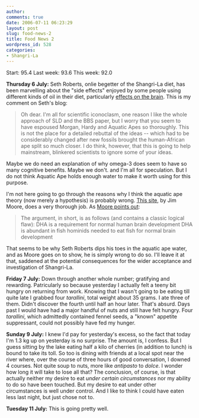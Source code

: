 ```yaml
---
author:
comments: true
date: 2006-07-11 06:23:29
layout: post
slug: food-news-2
title: Food News 2
wordpress_id: 528
categories:
- Shangri-La
---
```


Start: 95.4 Last week: 93.6 This week: 92.0

**Thursday 6 July:** Seth Roberts, onlie begetter of the Shangri-La diet, has been marvelling about the "side effects" enjoyed by some people using different kinds of oil in their diet, particularly [effects on the brain](http://www.blog.sethroberts.net/2006/07/05/brain-food/). This is my comment on Seth's blog:

<!-- more -->

> Oh dear. I'm all for scientific iconoclasm, one reason I like the whole approach of SLD and the BBS paper, but I worry that you seem to have espoused Morgan, Hardy and Aquatic Apes so thoroughly. This is not the place for a detailed rebuttal of the ideas -- which had to be considerably changed after new fossils brought the human-African ape split so much closer. I do think, however, that this is going to help mainstream, blinkered scientists to ignore some of your ideas.

Maybe we do need an explanation of why omega-3 does seem to have so many cognitive benefits. Maybe we don't. and I'm all for speculation. But I do not think Aquatic Ape holds enough water to make it worth using for this purpose.

I'm not here going to go through the reasons why I think the aquatic ape theory (now merely a hypothesis) is probably wrong. [This site](http://www.aquaticape.org/), by Jim Moore, does a very thorough job. As [Moore points out](http://www.aquaticape.org/omega3.html):

> The argument, in short, is as follows (and contains a classic logical flaw):
DHA is a requirement for normal human brain development
DHA is abundant in fish
hominids needed to eat fish for normal brain development

That seems to be why Seth Roberts dips his toes in the aquatic ape water, and as Moore goes on to show, he is simply wrong to do so. I'll leave it at that, saddened at the potential consequences for the wider acceptance and investigation of Shangri-La.

**Friday 7 July:** Down through another whole number; gratifying and rewarding. Patricularly so because yesterday I actually felt a teeny bit hungry on returning from work. Knowing that I wasn't going to be eating till quite late I grabbed four _tarallini_, total weight about 35 grams. I ate three of them. Didn't discover the fourth until half an hour later. That's absurd. Days past I would have had a major handful of nuts and still have felt hungry. Four _tarallini_, which admittedly contained fennel seeds, a "known" appetite suppressant, could not possibly have fed my hunger.

**Sunday 9 July:** I knew I'd pay for yesterday's excess, so the fact that today I'm 1.3 kg up on yesterday is no surprise. The amount is, I confess. But I guess sitting by the lake eating half a kilo of cherries (in addition to lunch) is bound to take its toll. So too is dining with friends at a local spot near the river where, over the course of three hours of good conversation, I downed 4 courses. Not quite soup to nuts, more like _antipasto_ to _dolce_. I wonder how long it will take to lose all that? The conclusion, of course, is that actually neither my desire to eat _under certain circumstances_ nor my ability to do so have been touched. But my desire to eat under other circumstances is well under control. And I like to think I could have eaten less last night, but just chose not to.

**Tuesday 11 July:** This is going pretty well.
